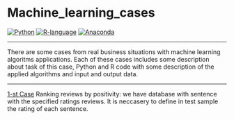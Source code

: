 # Machine_learning_cases
[![Python](https://img.shields.io/badge/python-3.6.5-blue.svg)](https://www.python.org/)
[![R-language](https://img.shields.io/badge/R-studio_v3-purple.svg)](https://www.r-project.org)
[![Anaconda](https://img.shields.io/badge/Anaconda-3.0-green.svg)](https://www.anaconda.com/distribution/)
__________________
There are some cases from real business situations with machine learning algoritms applications. Each of these cases includes some description about task of this case, Python and R code with some description of the applied algorithms and input and output data.
____________
[1-st Case] Ranking reviews by positivity: we have database with sentence with the specified ratings reviews. It is neccasery to define in test sample the rating of each sentence.  

[1-st Case]:https://github.com/Kiri28/Data-analysis_project/blob/master/Docs/1_TUTORIAL.md
